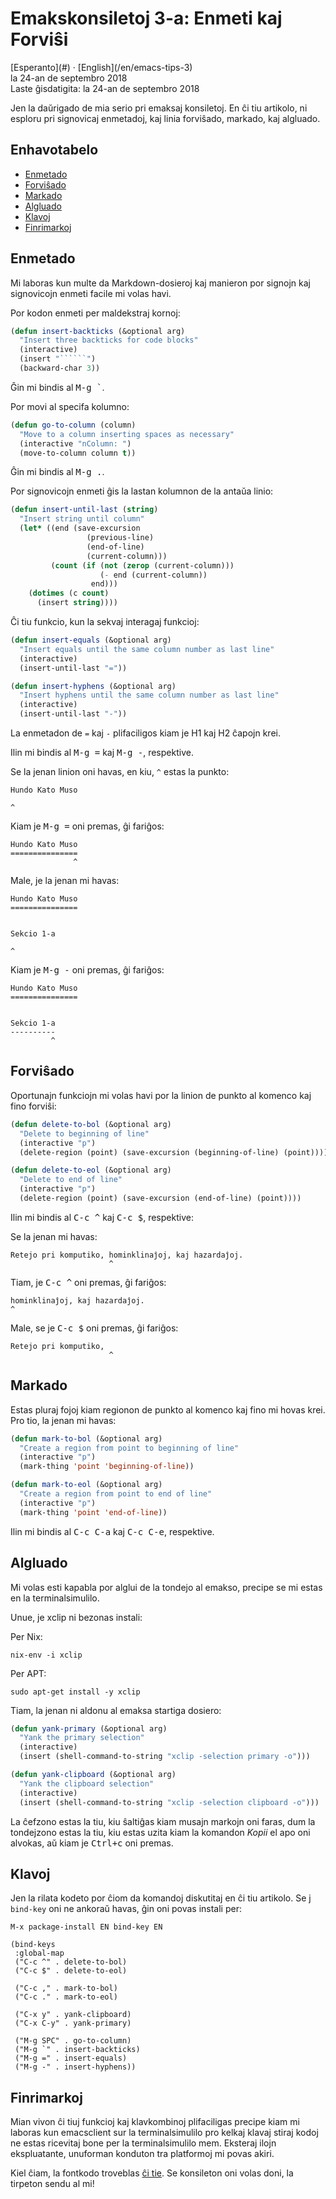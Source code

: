Emakskonsiletoj 3-a: Enmeti kaj Forviŝi
=======================================

<div class="center">[Esperanto](#) · [English](/en/emacs-tips-3)</div>
<div class="center">la 24-an de septembro 2018</div>
<div class="center">Laste ĝisdatigita: la 24-an de septembro 2018</div>

Jen la daŭrigado de mia serio pri emaksaj konsiletoj. En ĉi tiu artikolo, ni esploru pri signovicaj
enmetadoj, kaj linia forviŝado, markado, kaj algluado.


<a name="et"></a>Enhavotabelo
-----------------------------

- [Enmetado](#enmetado)
- [Forviŝado](#forvisxado)
- [Markado](#markado)
- [Algluado](#algluado)
- [Klavoj](#klavoj)
- [Finrimarkoj](#finrimarkoj)


<a name="enmetado"></a>Enmetado
-------------------------------

Mi laboras kun multe da Markdown-dosieroj kaj manieron por signojn kaj signovicojn enmeti facile mi
volas havi.

Por kodon enmeti per maldekstraj kornoj:

```lisp
(defun insert-backticks (&optional arg)
  "Insert three backticks for code blocks"
  (interactive)
  (insert "``````")
  (backward-char 3))
```

Ĝin mi bindis al <kbd>M-g `</kbd>.

Por movi al specifa kolumno:

```lisp
(defun go-to-column (column)
  "Move to a column inserting spaces as necessary"
  (interactive "nColumn: ")
  (move-to-column column t))
```

Ĝin mi bindis al <kbd>M-g .</kbd>.

Por signovicojn enmeti ĝis la lastan kolumnon de la antaŭa linio:

```lisp
(defun insert-until-last (string)
  "Insert string until column"
  (let* ((end (save-excursion
                 (previous-line)
                 (end-of-line)
                 (current-column)))
         (count (if (not (zerop (current-column)))
                    (- end (current-column))
                  end)))
    (dotimes (c count)
      (insert string))))
```

Ĉi tiu funkcio, kun la sekvaj interagaj funkcioj:

```lisp
(defun insert-equals (&optional arg)
  "Insert equals until the same column number as last line"
  (interactive)
  (insert-until-last "="))

(defun insert-hyphens (&optional arg)
  "Insert hyphens until the same column number as last line"
  (interactive)
  (insert-until-last "-"))
```

La enmetadon de `=` kaj `-` plifaciligos kiam je H1 kaj H2 ĉapojn krei.

Ilin mi bindis al <kbd>M-g =</kbd> kaj <kbd>M-g -</kbd>, respektive.

Se la jenan linion oni havas, en kiu, `^` estas la punkto:

```
Hundo Kato Muso

^
```

Kiam je <kbd>M-g =</kbd> oni premas, ĝi fariĝos:

```
Hundo Kato Muso
===============
              ^
```

Male, je la jenan mi havas:

```
Hundo Kato Muso
===============


Sekcio 1-a

^
```


Kiam je <kbd>M-g -</kbd> oni premas, ĝi fariĝos:

```
Hundo Kato Muso
===============


Sekcio 1-a
----------
         ^
```


<a name="forvisxado"></a>Forviŝado
----------------------------------

Oportunajn funkciojn mi volas havi por la linion de punkto al komenco kaj fino forviŝi:

```lisp
(defun delete-to-bol (&optional arg)
  "Delete to beginning of line"
  (interactive "p")
  (delete-region (point) (save-excursion (beginning-of-line) (point))))

(defun delete-to-eol (&optional arg)
  "Delete to end of line"
  (interactive "p")
  (delete-region (point) (save-excursion (end-of-line) (point))))
```

Ilin mi bindis al <kbd>C-c ^</kbd> kaj <kbd>C-c $</kbd>, respektive:

Se la jenan mi havas:

```
Retejo pri komputiko, hominklinaĵoj, kaj hazardaĵoj.
                      ^
```

Tiam, je <kbd>C-c ^</kbd> oni premas, ĝi fariĝos:

```
hominklinaĵoj, kaj hazardaĵoj.
^
```

Male, se je <kbd>C-c $</kbd> oni premas, ĝi fariĝos:

```
Retejo pri komputiko,
                      ^
```

<a name="markado"></a>Markado
-----------------------------

Estas pluraj fojoj kiam regionon de punkto al komenco kaj fino mi hovas krei. Pro tio, la jenan mi
havas:

```lisp
(defun mark-to-bol (&optional arg)
  "Create a region from point to beginning of line"
  (interactive "p")
  (mark-thing 'point 'beginning-of-line))

(defun mark-to-eol (&optional arg)
  "Create a region from point to end of line"
  (interactive "p")
  (mark-thing 'point 'end-of-line))
```

Ilin mi bindis al <kbd>C-c C-a</kbd> kaj <kbd>C-c C-e</kbd>, respektive.



<a name="algluado"></a>Algluado
-------------------------------

Mi volas esti kapabla por alglui de la tondejo al emakso, precipe se mi estas en la
terminalsimulilo.

Unue, je xclip ni bezonas instali:

Per Nix:

    nix-env -i xclip

Per APT:

    sudo apt-get install -y xclip

Tiam, la jenan ni aldonu al emaksa startiga dosiero:

```lisp
(defun yank-primary (&optional arg)
  "Yank the primary selection"
  (interactive)
  (insert (shell-command-to-string "xclip -selection primary -o")))

(defun yank-clipboard (&optional arg)
  "Yank the clipboard selection"
  (interactive)
  (insert (shell-command-to-string "xclip -selection clipboard -o")))
```

La ĉefzono estas la tiu, kiu ŝaltiĝas kiam musajn markojn oni faras, dum la tondejzono estas la tiu,
kiu estas uzita kiam la komandon _Kopii_ el apo oni alvokas, aŭ kiam je <kbd>Ctrl+c</kbd> oni
premas.


<a name="klavoj"></a>Klavoj
---------------------------

Jen la rilata kodeto por ĉiom da komandoj diskutitaj en ĉi tiu artikolo. Se j `bind-key` oni ne
ankoraŭ havas, ĝin oni povas instali per:

    M-x package-install EN bind-key EN

```
(bind-keys
 :global-map
 ("C-c ^" . delete-to-bol)
 ("C-c $" . delete-to-eol)

 ("C-c ," . mark-to-bol)
 ("C-c ." . mark-to-eol)

 ("C-x y" . yank-clipboard)
 ("C-x C-y" . yank-primary)

 ("M-g SPC" . go-to-column)
 ("M-g `" . insert-backticks)
 ("M-g =" . insert-equals)
 ("M-g -" . insert-hyphens))
 ```


<a name="finrimarkoj"></a>Finrimarkoj
-------------------------------------

Mian vivon ĉi tiuj funkcioj kaj klavkombinoj plifaciligas precipe kiam mi laboras kun emacsclient
sur la terminalsimulilo pro kelkaj klavaj stiraj kodoj ne estas ricevitaj bone per la
terminalsimulilo mem. Eksteraj ilojn ekspluatante, unuforman konduton tra platformoj mi povas akiri.

Kiel ĉiam, la fontkodo troveblas [ĉi tie](https://github.com/ebzzry/dotfiles/tree/master/emacs). Se
konsileton oni volas doni, la tirpeton sendu al mi!
